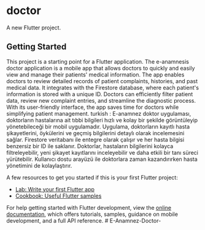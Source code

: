 # doctor

A new Flutter project.

## Getting Started

This project is a starting point for a Flutter application.
The e-anamnesis doctor application is a mobile app that allows doctors to quickly and easily view and manage their patients' medical information. The app enables doctors to review detailed records of patient complaints, histories, and past medical data. It integrates with the Firestore database, where each patient's information is stored with a unique ID. Doctors can efficiently filter patient data, review new complaint entries, and streamline the diagnostic process. With its user-friendly interface, the app saves time for doctors while simplifying patient management.
turkish : 
E-anamnez doktor uygulaması, doktorların hastalarına ait tıbbi bilgileri hızlı ve kolay bir şekilde görüntüleyip yönetebileceği bir mobil uygulamadır. Uygulama, doktorların kayıtlı hasta şikayetlerini, öykülerini ve geçmiş bilgilerini detaylı olarak incelemesini sağlar. Firestore veritabanı ile entegre olarak çalışır ve her hasta bilgisi benzersiz bir ID ile saklanır. Doktorlar, hastaların bilgilerini kolayca filtreleyebilir, yeni şikayet kayıtlarını inceleyebilir ve daha etkili bir tanı süreci yürütebilir. Kullanıcı dostu arayüzü ile doktorlara zaman kazandırırken hasta yönetimini de kolaylaştırır.



A few resources to get you started if this is your first Flutter project:

- [Lab: Write your first Flutter app](https://docs.flutter.dev/get-started/codelab)
- [Cookbook: Useful Flutter samples](https://docs.flutter.dev/cookbook)

For help getting started with Flutter development, view the
[online documentation](https://docs.flutter.dev/), which offers tutorials,
samples, guidance on mobile development, and a full API reference.
#   E - A n a m n e z - D o c t o r - 
 
 
